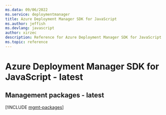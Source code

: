 ```yaml
---
ms.data: 09/06/2022
ms.service: deploymentmanager
title: Azure Deployment Manager SDK for JavaScript
ms.author: jeffish
ms.devlang: javascript
author: xirzec
description: Reference for Azure Deployment Manager SDK for JavaScript
ms.topic: reference
---
```

# Azure Deployment Manager SDK for JavaScript - latest

## Management packages - latest
[!INCLUDE [mgmt-packages](deployment-manager-mgmt-index.md)]